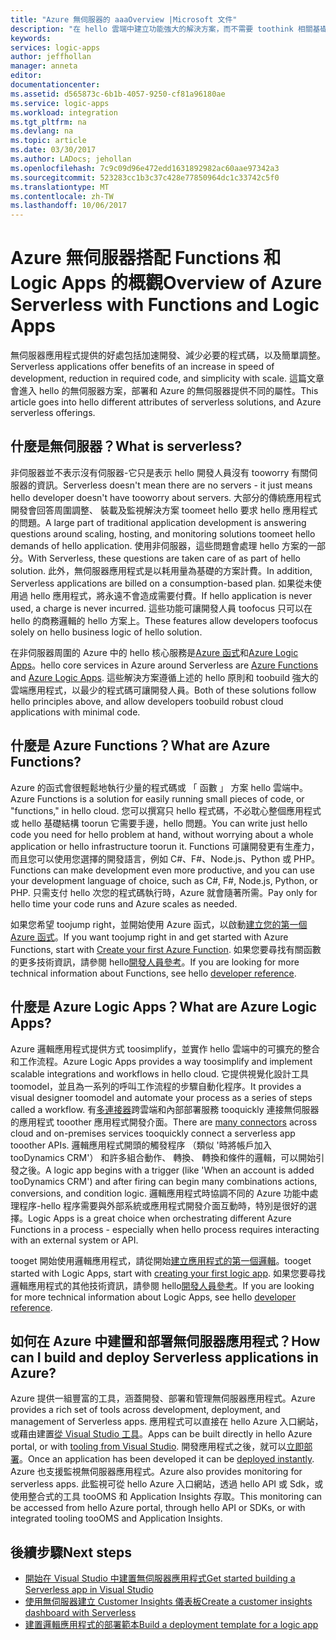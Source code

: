 ```yaml
---
title: "Azure 無伺服器的 aaaOverview |Microsoft 文件"
description: "在 hello 雲端中建立功能強大的解決方案，而不需要 toothink 相關基礎結構。"
keywords: 
services: logic-apps
author: jeffhollan
manager: anneta
editor: 
documentationcenter: 
ms.assetid: d565873c-6b1b-4057-9250-cf81a96180ae
ms.service: logic-apps
ms.workload: integration
ms.tgt_pltfrm: na
ms.devlang: na
ms.topic: article
ms.date: 03/30/2017
ms.author: LADocs; jehollan
ms.openlocfilehash: 7c9c09d96e472edd1631892982ac60aae97342a3
ms.sourcegitcommit: 523283cc1b3c37c428e77850964dc1c33742c5f0
ms.translationtype: MT
ms.contentlocale: zh-TW
ms.lasthandoff: 10/06/2017
---
```

# <a name="overview-of-azure-serverless-with-functions-and-logic-apps"></a><span data-ttu-id="d7377-103">Azure 無伺服器搭配 Functions 和 Logic Apps 的概觀</span><span class="sxs-lookup"><span data-stu-id="d7377-103">Overview of Azure Serverless with Functions and Logic Apps</span></span>

<span data-ttu-id="d7377-104">無伺服器應用程式提供的好處包括加速開發、減少必要的程式碼，以及簡單調整。</span><span class="sxs-lookup"><span data-stu-id="d7377-104">Serverless applications offer benefits of an increase in speed of development, reduction in required code, and simplicity with scale.</span></span>  <span data-ttu-id="d7377-105">這篇文章會進入 hello 的無伺服器方案，部署和 Azure 的無伺服器提供不同的屬性。</span><span class="sxs-lookup"><span data-stu-id="d7377-105">This article goes into hello different attributes of serverless solutions, and Azure serverless offerings.</span></span>

## <a name="what-is-serverless"></a><span data-ttu-id="d7377-106">什麼是無伺服器？</span><span class="sxs-lookup"><span data-stu-id="d7377-106">What is serverless?</span></span>

<span data-ttu-id="d7377-107">非伺服器並不表示沒有伺服器-它只是表示 hello 開發人員沒有 tooworry 有關伺服器的資訊。</span><span class="sxs-lookup"><span data-stu-id="d7377-107">Serverless doesn't mean there are no servers - it just means hello developer doesn't have tooworry about servers.</span></span>  <span data-ttu-id="d7377-108">大部分的傳統應用程式開發會回答周圍調整、 裝載及監視解決方案 toomeet hello 要求 hello 應用程式的問題。</span><span class="sxs-lookup"><span data-stu-id="d7377-108">A large part of traditional application development is answering questions around scaling, hosting, and monitoring solutions toomeet hello demands of hello application.</span></span>  <span data-ttu-id="d7377-109">使用非伺服器，這些問題會處理 hello 方案的一部分。</span><span class="sxs-lookup"><span data-stu-id="d7377-109">With Serverless, these questions are taken care of as part of hello solution.</span></span>  <span data-ttu-id="d7377-110">此外，無伺服器應用程式是以耗用量為基礎的方案計費。</span><span class="sxs-lookup"><span data-stu-id="d7377-110">In addition, Serverless applications are billed on a consumption-based plan.</span></span>  <span data-ttu-id="d7377-111">如果從未使用過 hello 應用程式，將永遠不會造成需要付費。</span><span class="sxs-lookup"><span data-stu-id="d7377-111">If hello application is never used, a charge is never incurred.</span></span>  <span data-ttu-id="d7377-112">這些功能可讓開發人員 toofocus 只可以在 hello 的商務邏輯的 hello 方案上。</span><span class="sxs-lookup"><span data-stu-id="d7377-112">These features allow developers toofocus solely on hello business logic of hello solution.</span></span>

<span data-ttu-id="d7377-113">在非伺服器周圍的 Azure 中的 hello 核心服務是[Azure 函式](https://azure.microsoft.com/services/functions/)和[Azure Logic Apps](https://azure.microsoft.com/services/logic-apps/)。</span><span class="sxs-lookup"><span data-stu-id="d7377-113">hello core services in Azure around Serverless are [Azure Functions](https://azure.microsoft.com/services/functions/) and [Azure Logic Apps](https://azure.microsoft.com/services/logic-apps/).</span></span>  <span data-ttu-id="d7377-114">這些解決方案遵循上述的 hello 原則和 toobuild 強大的雲端應用程式，以最少的程式碼可讓開發人員。</span><span class="sxs-lookup"><span data-stu-id="d7377-114">Both of these solutions follow hello principles above, and allow developers toobuild robust cloud applications with minimal code.</span></span>

## <a name="what-are-azure-functions"></a><span data-ttu-id="d7377-115">什麼是 Azure Functions？</span><span class="sxs-lookup"><span data-stu-id="d7377-115">What are Azure Functions?</span></span>

<span data-ttu-id="d7377-116">Azure 的函式會很輕鬆地執行少量的程式碼或 「 函數 」 方案 hello 雲端中。</span><span class="sxs-lookup"><span data-stu-id="d7377-116">Azure Functions is a solution for easily running small pieces of code, or "functions," in hello cloud.</span></span> <span data-ttu-id="d7377-117">您可以撰寫只 hello 程式碼，不必耽心整個應用程式或 hello 基礎結構 toorun 它需要手邊，hello 問題。</span><span class="sxs-lookup"><span data-stu-id="d7377-117">You can write just hello code you need for hello problem at hand, without worrying about a whole application or hello infrastructure toorun it.</span></span> <span data-ttu-id="d7377-118">Functions 可讓開發更有生產力，而且您可以使用您選擇的開發語言，例如 C#、F#、Node.js、Python 或 PHP。</span><span class="sxs-lookup"><span data-stu-id="d7377-118">Functions can make development even more productive, and you can use your development language of choice, such as C#, F#, Node.js, Python, or PHP.</span></span> <span data-ttu-id="d7377-119">只需支付 hello 次您的程式碼執行時，Azure 就會隨著所需。</span><span class="sxs-lookup"><span data-stu-id="d7377-119">Pay only for hello time your code runs and Azure scales as needed.</span></span>

<span data-ttu-id="d7377-120">如果您希望 toojump right，並開始使用 Azure 函式，以啟動[建立您的第一個 Azure 函式](../azure-functions/functions-create-first-azure-function.md)。</span><span class="sxs-lookup"><span data-stu-id="d7377-120">If you want toojump right in and get started with Azure Functions, start with [Create your first Azure Function](../azure-functions/functions-create-first-azure-function.md).</span></span> <span data-ttu-id="d7377-121">如果您要尋找有關函數的更多技術資訊，請參閱 hello[開發人員參考](../azure-functions/functions-reference.md)。</span><span class="sxs-lookup"><span data-stu-id="d7377-121">If you are looking for more technical information about Functions, see hello [developer reference](../azure-functions/functions-reference.md).</span></span>

## <a name="what-are-azure-logic-apps"></a><span data-ttu-id="d7377-122">什麼是 Azure Logic Apps？</span><span class="sxs-lookup"><span data-stu-id="d7377-122">What are Azure Logic Apps?</span></span>

<span data-ttu-id="d7377-123">Azure 邏輯應用程式提供方式 toosimplify，並實作 hello 雲端中的可擴充的整合和工作流程。</span><span class="sxs-lookup"><span data-stu-id="d7377-123">Azure Logic Apps provides a way toosimplify and implement scalable integrations and workflows in hello cloud.</span></span> <span data-ttu-id="d7377-124">它提供視覺化設計工具 toomodel，並且為一系列的呼叫工作流程的步驟自動化程序。</span><span class="sxs-lookup"><span data-stu-id="d7377-124">It provides a visual designer toomodel and automate your process as a series of steps called a workflow.</span></span>  <span data-ttu-id="d7377-125">有[多連接器](../connectors/apis-list.md)跨雲端和內部部署服務 tooquickly 連接無伺服器的應用程式 tooother 應用程式開發介面。</span><span class="sxs-lookup"><span data-stu-id="d7377-125">There are [many connectors](../connectors/apis-list.md) across cloud and on-premises services tooquickly connect a serverless app tooother APIs.</span></span>  <span data-ttu-id="d7377-126">邏輯應用程式開頭的觸發程序 （類似 '時將帳戶加入 tooDynamics CRM'） 和許多組合動作、 轉換、 轉換和條件的邏輯，可以開始引發之後。</span><span class="sxs-lookup"><span data-stu-id="d7377-126">A logic app begins with a trigger (like 'When an account is added tooDynamics CRM') and after firing can begin many combinations actions, conversions, and condition logic.</span></span>  <span data-ttu-id="d7377-127">邏輯應用程式時協調不同的 Azure 功能中處理程序-hello 程序需要與外部系統或應用程式開發介面互動時，特別是很好的選擇。</span><span class="sxs-lookup"><span data-stu-id="d7377-127">Logic Apps is a great choice when orchestrating different Azure Functions in a process - especially when hello process requires interacting with an external system or API.</span></span>

<span data-ttu-id="d7377-128">tooget 開始使用邏輯應用程式，請從開始[建立應用程式的第一個邏輯](logic-apps-create-a-logic-app.md)。</span><span class="sxs-lookup"><span data-stu-id="d7377-128">tooget started with Logic Apps, start with [creating your first logic app](logic-apps-create-a-logic-app.md).</span></span>  <span data-ttu-id="d7377-129">如果您要尋找邏輯應用程式的其他技術資訊，請參閱 hello[開發人員參考](logic-apps-workflow-actions-triggers.md)。</span><span class="sxs-lookup"><span data-stu-id="d7377-129">If you are looking for more technical information about Logic Apps, see hello [developer reference](logic-apps-workflow-actions-triggers.md).</span></span>

## <a name="how-can-i-build-and-deploy-serverless-applications-in-azure"></a><span data-ttu-id="d7377-130">如何在 Azure 中建置和部署無伺服器應用程式？</span><span class="sxs-lookup"><span data-stu-id="d7377-130">How can I build and deploy Serverless applications in Azure?</span></span>

<span data-ttu-id="d7377-131">Azure 提供一組豐富的工具，涵蓋開發、部署和管理無伺服器應用程式。</span><span class="sxs-lookup"><span data-stu-id="d7377-131">Azure provides a rich set of tools across development, deployment, and management of Serverless apps.</span></span>  <span data-ttu-id="d7377-132">應用程式可以直接在 hello Azure 入口網站，或藉由建置[從 Visual Studio 工具](logic-apps-serverless-get-started-vs.md)。</span><span class="sxs-lookup"><span data-stu-id="d7377-132">Apps can be built directly in hello Azure portal, or with [tooling from Visual Studio](logic-apps-serverless-get-started-vs.md).</span></span>  <span data-ttu-id="d7377-133">開發應用程式之後，就可以[立即部署](logic-apps-create-deploy-template.md)。</span><span class="sxs-lookup"><span data-stu-id="d7377-133">Once an application has been developed it can be [deployed instantly](logic-apps-create-deploy-template.md).</span></span>  <span data-ttu-id="d7377-134">Azure 也支援監視無伺服器應用程式。</span><span class="sxs-lookup"><span data-stu-id="d7377-134">Azure also provides monitoring for serverless apps.</span></span>  <span data-ttu-id="d7377-135">此監視可從 hello Azure 入口網站，透過 hello API 或 Sdk，或使用整合式的工具 tooOMS 和 Application Insights 存取。</span><span class="sxs-lookup"><span data-stu-id="d7377-135">This monitoring can be accessed from hello Azure portal, through hello API or SDKs, or with integrated tooling tooOMS and Application Insights.</span></span>

## <a name="next-steps"></a><span data-ttu-id="d7377-136">後續步驟</span><span class="sxs-lookup"><span data-stu-id="d7377-136">Next steps</span></span>

* [<span data-ttu-id="d7377-137">開始在 Visual Studio 中建置無伺服器應用程式</span><span class="sxs-lookup"><span data-stu-id="d7377-137">Get started building a Serverless app in Visual Studio</span></span>](logic-apps-serverless-get-started-vs.md)
* [<span data-ttu-id="d7377-138">使用無伺服器建立 Customer Insights 儀表板</span><span class="sxs-lookup"><span data-stu-id="d7377-138">Create a customer insights dashboard with Serverless</span></span>](logic-apps-scenario-social-serverless.md)
* [<span data-ttu-id="d7377-139">建置邏輯應用程式的部署範本</span><span class="sxs-lookup"><span data-stu-id="d7377-139">Build a deployment template for a logic app</span></span>](logic-apps-create-deploy-template.md)
